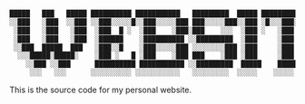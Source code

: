 <div align="center">

```js

█████   ███   █████ ██████████ ███████████   █████████  █████ ███████████ ██████████
░░███   ░███  ░░███ ░░███░░░░░█░░███░░░░░███ ███░░░░░███░░███ ░█░░░███░░░█░░███░░░░░█
 ░███   ░███   ░███  ░███  █ ░  ░███    ░███░███    ░░░  ░███ ░   ░███  ░  ░███  █ ░
 ░███   ░███   ░███  ░██████    ░██████████ ░░█████████  ░███     ░███     ░██████
 ░░███  █████  ███   ░███░░█    ░███░░░░░███ ░░░░░░░░███ ░███     ░███     ░███░░█
  ░░░█████░█████░    ░███ ░   █ ░███    ░███ ███    ░███ ░███     ░███     ░███ ░   █
    ░░███ ░░███      ██████████ ███████████ ░░█████████  █████    █████    ██████████
     ░░░   ░░░      ░░░░░░░░░░ ░░░░░░░░░░░   ░░░░░░░░░  ░░░░░    ░░░░░    ░░░░░░░░░░

```

</div>

<div align="justify">

This is the source code for my personal website.

</div>
